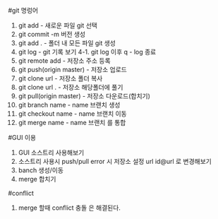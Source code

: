 #git 명렁어
1. git add  - 새로운 파일 git 선택
2. git commit -m 버전 생성
3. git add . - 폴더 내 모든 파일 git 생성
4. git log - git 기록 보기
4-1. git log 이후 q - log 종료
5. git remote add - 저장소 주소 등록
6. git push(origin master) - 저장소 업로드
7. git clone url - 저장소 폴더 복사
8. git clone url . - 저장소 해당폴더에 풀기
9. git pull(origin master) - 저장소 다운로드(합치기)
10. git branch name - name 브랜치 생성
11. git checkout name - name 브랜치 이동 
12. git merge name - name 브랜치 를 통합

#GUI 이용
1. GUI 소스트리 사용해보기
2. 소스트리 사용시 push/pull error 시 저장소 설정 url id@url 로 변경해보기
3. banch 생성/이동
4. merge 합치기

#conflict
1. merge 할때 conflict 충돌 은 해결된다.
